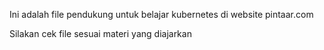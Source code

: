 Ini adalah file pendukung untuk belajar kubernetes di website pintaar.com

Silakan cek file sesuai materi yang diajarkan
